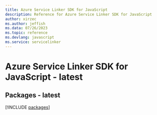 ```yaml
---
title: Azure Service Linker SDK for JavaScript
description: Reference for Azure Service Linker SDK for JavaScript
author: xirzec
ms.author: jeffish
ms.data: 07/26/2023
ms.topic: reference
ms.devlang: javascript
ms.service: servicelinker
---
```

# Azure Service Linker SDK for JavaScript - latest
## Packages - latest
[!INCLUDE [packages](service-linker-index.md)]